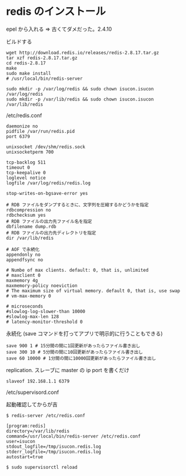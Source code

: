 # redis のインストール

epel から入れる => 古くてダメだった。2.4.10

ビルドする

```
wget http://download.redis.io/releases/redis-2.8.17.tar.gz
tar xzf redis-2.8.17.tar.gz
cd redis-2.8.17
make
sudo make install
# /usr/local/bin/redis-server
```

```
sudo mkdir -p /var/log/redis && sudo chown isucon.isucon /var/log/redis
sudo mkdir -p /var/lib/redis && sudo chown isucon.isucon /var/lib/redis
```

/etc/redis.conf

```
daemonize no
pidfile /var/run/redis.pid
port 6379

unixsocket /dev/shm/redis.sock
unixsocketperm 700

tcp-backlog 511
timeout 0
tcp-keepalive 0
loglevel notice
logfile /var/log/redis/redis.log

stop-writes-on-bgsave-error yes

# RDB ファイルをダンプするときに、文字列を圧縮するかどうかを指定
rdbcompression no
rdbchecksum yes
# RDB ファイルの出力先ファイル名を指定
dbfilename dump.rdb
# RDB ファイルの出力先ディレクトリを指定
dir /var/lib/redis

# AOF で永続化
appendonly no
appendfsync no

# Numbe of max clients. default: 0, that is, unlimited
# maxclient 0
maxmemory 4g
maxmemory-policy noeviction
# The maximum size of virtual memory. default 0, that is, use swap
# vm-max-memory 0

# microseconds
#slowlog-log-slower-than 10000
#slowlog-max-len 128
# latency-monitor-threshold 0
```

永続化 (save コマンドを打ってアプリで明示的に行うこともできる)

```
save 900 1 # 15分間の間に1回更新があったらファイル書き出し
save 300 10 # 5分間の間に10回更新があったらファイル書き出し
save 60 10000 # 1分間の間に10000回更新があったらファイル書き出し
```

replication. スレーブに master の ip port を書くだけ

```
slaveof 192.168.1.1 6379
```


/etc/supervisord.conf

起動確認してからが吉

```
$ redis-server /etc/redis.conf
```

```
[program:redis]
directory=/var/lib/redis
command=/usr/local/bin/redis-server /etc/redis.conf
user=isucon
stdout_logfile=/tmp/isucon.redis.log
stderr_logfile=/tmp/isucon.redis.log
autostart=true
```

```
$ sudo supervisorctl reload
```
